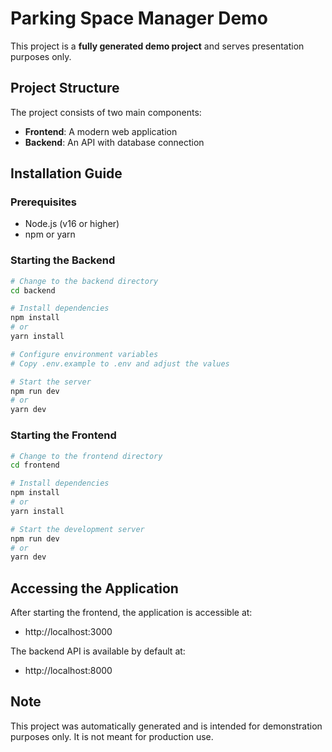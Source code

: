 # Parking Space Manager Demo

This project is a **fully generated demo project** and serves presentation purposes only.

## Project Structure

The project consists of two main components:
- **Frontend**: A modern web application
- **Backend**: An API with database connection

## Installation Guide

### Prerequisites
- Node.js (v16 or higher)
- npm or yarn

### Starting the Backend

```bash
# Change to the backend directory
cd backend

# Install dependencies
npm install
# or
yarn install

# Configure environment variables
# Copy .env.example to .env and adjust the values

# Start the server
npm run dev
# or
yarn dev
```

### Starting the Frontend

```bash
# Change to the frontend directory
cd frontend

# Install dependencies
npm install
# or
yarn install

# Start the development server
npm run dev
# or
yarn dev
```

## Accessing the Application

After starting the frontend, the application is accessible at:
- http://localhost:3000

The backend API is available by default at:
- http://localhost:8000

## Note

This project was automatically generated and is intended for demonstration purposes only. It is not meant for production use. 